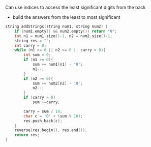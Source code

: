 Can use indices to access the least significant digits from the back
- build the answers from the least to most significant

```cpp
string addStrings(string num1, string num2) {
    if (num1.empty() && num2.empty()) return "0";
    int n1 = num1.size()-1, n2 = num2.size()-1;
    string res = "";
    int carry = 0;
    while (n1 >= 0 || n2 >= 0 || carry > 0){
        int sum = 0;
        if (n1 >= 0){
            sum += num1[n1] - '0';
            n1--;
        }
        if (n2 >= 0){
            sum += num2[n2] - '0';
            n2--;
        }
        if (carry > 0)
            sum +=carry;

        carry = sum / 10;
        char c = '0' + (sum % 10);
        res.push_back(c);
    }
    reverse(res.begin(), res.end());
    return res;
}
```
